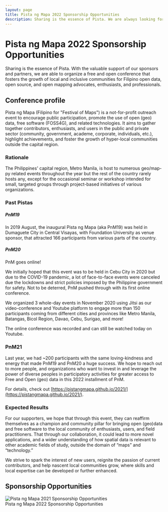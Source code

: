 ```yaml
---
layout: page
title: Pista ng Mapa 2022 Sponsorship Opportunities
description: Sharing is the essence of Pista. We are always looking for partners who would like to help us make the Pista a success.
---
```

<h1 class="color-primary-4 mb-4">Pista ng Mapa 2022 Sponsorship Opportunities</h1>

Sharing is the essence of Pista. With the valuable support of our sponsors and partners, we are able to organize a free and open conference that fosters the growth of local and inclusive communities for Filipino open data, open source, and open mapping advocates, enthusiasts, and professionals. 

## Conference profile

Pista ng Mapa  (Filipino for "Festival of Maps") is a not-for-profit outreach event to encourage public participation, promote the use of open (geo) data, free software (FOSS4G), and related technologies. It aims to gather together contributors, enthusiasts, and users in the public and private sector (community, government, academe, corporate, individuals, etc.), highlight achievements, and foster the growth of hyper-local communities outside the capital region.

### Rationale

The Philippines' capital region, Metro Manila, is host to numerous geo/map-py related events throughout the year but the rest of the country rarely hosts any, except for the occasional seminar or workshop intended for small, targeted groups through project-based initiatives of various organizations.

### Past Pistas

##### PnM19

In 2019 August, the inaugural Pista ng Mapa (aka PnM19) was held in Dumaguete City in Central Visayas, with Foundation University as venue sponsor, that attracted 166 participants from various parts of the country.

##### PnM20

PnM goes online! 

We initially hoped that this event was to be held in Cebu City in 2020 but due to the COVID-19 pandemic,  a lot of face-to-face events were canceled due the lockdowns and strict policies imposed by the Philippine government for safety. Not to be deterred, PnM pushed through with its first online conference. 

We organized 3 whole-day events in November 2020 using Jitsi as our video-conference and Youtube platform to engage more than 150 participants coming from different cities and provinces like Metro Manila, Batangas, Bicol Region, Davao, Cebu, Surigao, and more! 

The online conference was recorded and can still be watched today on Youtube. 

### PnM21

Last year, we had ~200 participants with the same loving-kindness and energy that made PnM19 and PnM20 a huge success. We hope to reach out to more people, and organizations who want to invest in and leverage the power of diverse peoples in participatory activities for greater access to Free and Open (geo) data in this 2022 installment of PnM.

For details, check out [https://pistangmapa.github.io/2021/](https://pistangmapa.github.io/2021/).

### Expected Results

For our supporters, we hope that through this event, they can reaffirm themselves as a champion and community pillar for bringing open (geo)data and free software to the local community of enthusiasts, users, and field practitioners. That through our collaboration, it could lead to more novel applications, and a wider understanding of how spatial data is relevant to other academic fields of study, outside the domain of “maps” and “technology.”

We strive to spark the interest of new users, reignite the passion of current contributors, and help nascent local communities grow, where skills and local expertise can be developed or further enhanced.

## Sponsorship Opportunities

<div><img class="img-fluid post-img img-shadow mb-2" src="{{ site.baseurl }}/assets/img/site/sponsorship-opportunities.png" alt="Pista ng Mapa 2021 Sponsorship Opportunities"><figcaption class="figure-caption text-center">Pista ng Mapa 2022 Sponsorship Opportunities</figcaption></div>